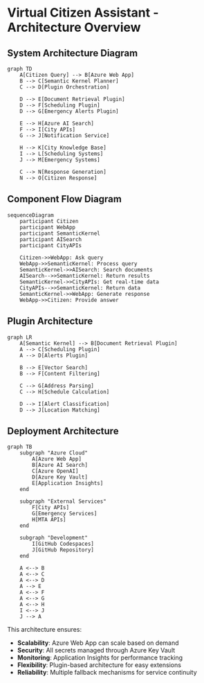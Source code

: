# Virtual Citizen Assistant - Architecture Overview

## System Architecture Diagram

```mermaid
graph TD
    A[Citizen Query] --> B[Azure Web App]
    B --> C[Semantic Kernel Planner]
    C --> D[Plugin Orchestration]
    
    D --> E[Document Retrieval Plugin]
    D --> F[Scheduling Plugin]
    D --> G[Emergency Alerts Plugin]
    
    E --> H[Azure AI Search]
    F --> I[City APIs]
    G --> J[Notification Service]
    
    H --> K[City Knowledge Base]
    I --> L[Scheduling Systems]
    J --> M[Emergency Systems]
    
    C --> N[Response Generation]
    N --> O[Citizen Response]
```

## Component Flow Diagram

```mermaid
sequenceDiagram
    participant Citizen
    participant WebApp
    participant SemanticKernel
    participant AISearch
    participant CityAPIs
    
    Citizen->>WebApp: Ask query
    WebApp->>SemanticKernel: Process query
    SemanticKernel->>AISearch: Search documents
    AISearch-->>SemanticKernel: Return results
    SemanticKernel->>CityAPIs: Get real-time data
    CityAPIs-->>SemanticKernel: Return data
    SemanticKernel->>WebApp: Generate response
    WebApp->>Citizen: Provide answer
```

## Plugin Architecture

```mermaid
graph LR
    A[Semantic Kernel] --> B[Document Retrieval Plugin]
    A --> C[Scheduling Plugin]  
    A --> D[Alerts Plugin]
    
    B --> E[Vector Search]
    B --> F[Content Filtering]
    
    C --> G[Address Parsing]
    C --> H[Schedule Calculation]
    
    D --> I[Alert Classification]
    D --> J[Location Matching]
```

## Deployment Architecture

```mermaid
graph TB
    subgraph "Azure Cloud"
        A[Azure Web App]
        B[Azure AI Search]
        C[Azure OpenAI]
        D[Azure Key Vault]
        E[Application Insights]
    end
    
    subgraph "External Services"
        F[City APIs]
        G[Emergency Services]
        H[MTA APIs]
    end
    
    subgraph "Development"
        I[GitHub Codespaces]
        J[GitHub Repository]
    end
    
    A <--> B
    A <--> C
    A <--> D
    A --> E
    A <--> F
    A <--> G
    A <--> H
    I <--> J
    J --> A
```

This architecture ensures:
- **Scalability**: Azure Web App can scale based on demand
- **Security**: All secrets managed through Azure Key Vault
- **Monitoring**: Application Insights for performance tracking
- **Flexibility**: Plugin-based architecture for easy extensions
- **Reliability**: Multiple fallback mechanisms for service continuity